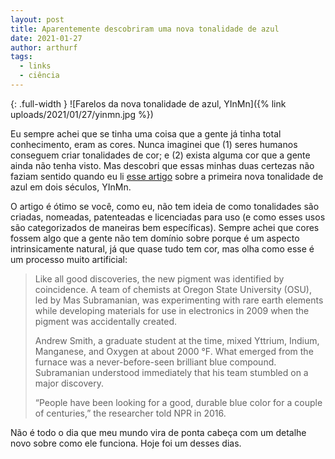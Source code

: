 ```yaml
---
layout: post
title: Aparentemente descobriram uma nova tonalidade de azul
date: 2021-01-27
author: arthurf
tags:
  - links
  - ciência
---
```


{: .full-width }
![Farelos da nova tonalidade de azul, YInMn]({% link uploads/2021/01/27/yinmn.jpg %})

Eu sempre achei que se tinha uma coisa que a gente já tinha total conhecimento, eram as cores. Nunca imaginei que (1) seres humanos conseguem criar tonalidades de cor; e (2) exista alguma cor que a gente ainda não tenha visto. Mas descobri que essas minhas duas certezas não faziam sentido quando eu li [esse artigo](https://hyperallergic.com/615971/meet-yinmn-the-first-new-shade-of-blue-in-two-centuries/) sobre a primeira nova tonalidade de azul em dois séculos, YInMn.

O artigo é ótimo se você, como eu, não tem ideia de como tonalidades são criadas, nomeadas, patenteadas e licenciadas para uso (e como esses usos são categorizados de maneiras bem específicas). Sempre achei que cores fossem algo que a gente não tem domínio sobre porque é um aspecto intrinsicamente natural, já que quase tudo tem cor, mas olha como esse é um processo muito artificial:

> Like all good discoveries, the new pigment was identified by coincidence. A team of chemists at Oregon State University (OSU), led by Mas Subramanian, was experimenting with rare earth elements while developing materials for use in electronics in 2009 when the pigment was accidentally created.
>
> Andrew Smith, a graduate student at the time, mixed Yttrium, Indium, Manganese, and Oxygen at about 2000 °F. What emerged from the furnace was a never-before-seen brilliant blue compound. Subramanian understood immediately that his team stumbled on a major discovery.
>
> “People have been looking for a good, durable blue color for a couple of centuries,” the researcher told NPR in 2016.

Não é todo o dia que meu mundo vira de ponta cabeça com um detalhe novo sobre como ele funciona. Hoje foi um desses dias.
